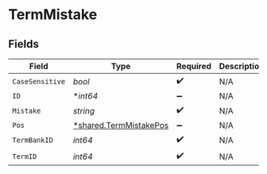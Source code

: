 # TermMistake


## Fields

| Field                                                           | Type                                                            | Required                                                        | Description                                                     |
| --------------------------------------------------------------- | --------------------------------------------------------------- | --------------------------------------------------------------- | --------------------------------------------------------------- |
| `CaseSensitive`                                                 | *bool*                                                          | :heavy_check_mark:                                              | N/A                                                             |
| `ID`                                                            | **int64*                                                        | :heavy_minus_sign:                                              | N/A                                                             |
| `Mistake`                                                       | *string*                                                        | :heavy_check_mark:                                              | N/A                                                             |
| `Pos`                                                           | [*shared.TermMistakePos](../../models/shared/termmistakepos.md) | :heavy_minus_sign:                                              | N/A                                                             |
| `TermBankID`                                                    | *int64*                                                         | :heavy_check_mark:                                              | N/A                                                             |
| `TermID`                                                        | *int64*                                                         | :heavy_check_mark:                                              | N/A                                                             |